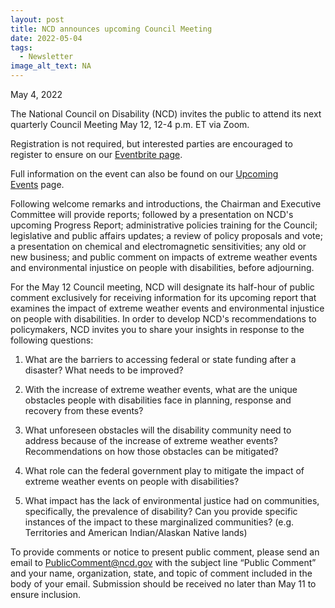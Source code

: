 ```yaml
---
layout: post
title: NCD announces upcoming Council Meeting
date: 2022-05-04
tags:
  - Newsletter
image_alt_text: NA
---
```


<!--StartFragment-->

May 4, 2022

The National Council on Disability (NCD) invites the public to attend its next quarterly Council Meeting May 12, 12-4 p.m. ET via Zoom.

Registration is not required, but interested parties are encouraged to register to ensure on our [Eventbrite page](https://www.eventbrite.com/e/ncd-quarterly-meeting-may-12-2022-tickets-333367329657).

Full information on the event can also be found on our [Upcoming Events](https://ncd.gov/events/2022/upcoming-council-meeting) page.

Following welcome remarks and introductions, the Chairman and Executive Committee will provide reports; followed by a presentation on NCD's upcoming Progress Report; administrative policies training for the Council; legislative and public affairs updates; a review of policy proposals and vote; a presentation on chemical and electromagnetic sensitivities; any old or new business; and public comment on impacts of extreme weather events and environmental injustice on people with disabilities, before adjourning.

For the May 12 Council meeting, NCD will designate its half-hour of public comment exclusively for receiving information for its upcoming report that examines the impact of extreme weather events and environmental injustice on people with disabilities. In order to develop NCD's recommendations to policymakers, NCD invites you to share your insights in response to the following questions:

1. What are the barriers to accessing federal or state funding after a disaster? What needs to be improved?

2. With the increase of extreme weather events, what are the unique obstacles people with disabilities face in planning, response and recovery from these events?

3. What unforeseen obstacles will the disability community need to address because of the increase of extreme weather events? Recommendations on how those obstacles can be mitigated?

4. What role can the federal government play to mitigate the impact of extreme weather events on people with disabilities?

5. What impact has the lack of environmental justice had on communities, specifically, the prevalence of disability? Can you provide specific instances of the impact to these marginalized communities? (e.g. Territories and American Indian/Alaskan Native lands)

To provide comments or notice to present public comment, please send an email to [PublicComment@ncd.gov](mailto:PublicComment@ncd.gov) with the subject line “Public Comment” and your name, organization, state, and topic of comment included in the body of your email. Submission should be received no later than May 11 to ensure inclusion.

<!--EndFragment-->
